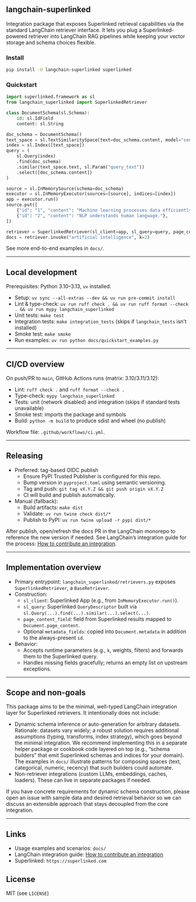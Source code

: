 ## langchain-superlinked

Integration package that exposes Superlinked retrieval capabilities via the standard LangChain retriever interface. It lets you plug a Superlinked-powered retriever into LangChain RAG pipelines while keeping your vector storage and schema choices flexible.

### Install

```bash
pip install -U langchain-superlinked superlinked
```

### Quickstart

```python
import superlinked.framework as sl
from langchain_superlinked import SuperlinkedRetriever

class DocumentSchema(sl.Schema):
    id: sl.IdField
    content: sl.String

doc_schema = DocumentSchema()
text_space = sl.TextSimilaritySpace(text=doc_schema.content, model="sentence-transformers/all-MiniLM-L6-v2")
index = sl.Index([text_space])
query = (
    sl.Query(index)
    .find(doc_schema)
    .similar(text_space.text, sl.Param("query_text"))
    .select([doc_schema.content])
)

source = sl.InMemorySource(schema=doc_schema)
executor = sl.InMemoryExecutor(sources=[source], indices=[index])
app = executor.run()
source.put([
    {"id": "1", "content": "Machine learning processes data efficiently."},
    {"id": "2", "content": "NLP understands human language."},
])

retriever = SuperlinkedRetriever(sl_client=app, sl_query=query, page_content_field="content")
docs = retriever.invoke("artificial intelligence", k=2)
```

See more end-to-end examples in `docs/`.

---

## Local development

Prerequisites: Python 3.10–3.13, `uv` installed.

- Setup: `uv sync --all-extras --dev && uv run pre-commit install`
- Lint & type-check: `uv run ruff check . && uv run ruff format --check . && uv run mypy langchain_superlinked`
- Unit tests: `make test`
- Integration tests: `make integration_tests` (skips if `langchain_tests` isn’t installed)
- Smoke test: `make smoke`
- Run examples: `uv run python docs/quickstart_examples.py`

---

## CI/CD overview

On push/PR to `main`, GitHub Actions runs (matrix: 3.10/3.11/3.12):
- Lint: `ruff check .` and `ruff format --check .`
- Type-check: `mypy langchain_superlinked`
- Tests: unit (network disabled) and integration (skips if standard tests unavailable)
- Smoke test: imports the package and symbols
- Build: `python -m build` to produce sdist and wheel (no publish)

Workflow file: `.github/workflows/ci.yml`.

---

## Releasing

- Preferred: tag-based OIDC publish
  - Ensure PyPI Trusted Publisher is configured for this repo.
  - Bump version in `pyproject.toml` using semantic versioning.
  - Tag and push: `git tag vX.Y.Z && git push origin vX.Y.Z`
  - CI will build and publish automatically.
- Manual (fallback):
  - Build artifacts: `make dist`
  - Validate: `uv run twine check dist/*`
  - Publish to PyPI: `uv run twine upload -r pypi dist/*`

After publish, open/refresh the docs PR in the LangChain monorepo to reference the new version if needed. See LangChain’s integration guide for the process: [How to contribute an integration](https://python.langchain.com/docs/contributing/how_to/integrations/#how-to-contribute-an-integration).

---

## Implementation overview

- Primary entrypoint: `langchain_superlinked/retrievers.py` exposes `SuperlinkedRetriever`, a `BaseRetriever`.
- Construction:
  - `sl_client`: Superlinked App (e.g., from `InMemoryExecutor.run()`).
  - `sl_query`: Superlinked `QueryDescriptor` built via `sl.Query(...).find(...).similar(...).select(...)`.
  - `page_content_field`: field from Superlinked results mapped to `Document.page_content`.
  - Optional `metadata_fields`: copied into `Document.metadata` in addition to the always-present `id`.
- Behavior:
  - Accepts runtime parameters (e.g., `k`, weights, filters) and forwards them to the Superlinked query.
  - Handles missing fields gracefully; returns an empty list on upstream exceptions.

---

## Scope and non-goals

This package aims to be the minimal, well-typed LangChain integration layer for Superlinked retrievers. It intentionally does not include:

- Dynamic schema inference or auto-generation for arbitrary datasets. Rationale: datasets vary widely; a robust solution requires additional assumptions (typing, transforms, index strategy), which goes beyond the minimal integration. We recommend implementing this in a separate helper package or cookbook code layered on top (e.g., “schema builders” that emit Superlinked schemas and indices for your domain). The examples in `docs/` illustrate patterns for composing spaces (text, categorical, numeric, recency) that such builders could automate.
- Non-retriever integrations (custom LLMs, embeddings, caches, loaders). These can live in separate packages if needed.

If you have concrete requirements for dynamic schema construction, please open an issue with sample data and desired retrieval behavior so we can discuss an extensible approach that stays decoupled from the core integration.

---

## Links

- Usage examples and scenarios: `docs/`
- LangChain integration guide: [How to contribute an integration](https://python.langchain.com/docs/contributing/how_to/integrations/#how-to-contribute-an-integration)
- Superlinked: `https://superlinked.com`

## License

MIT (see `LICENSE`)
